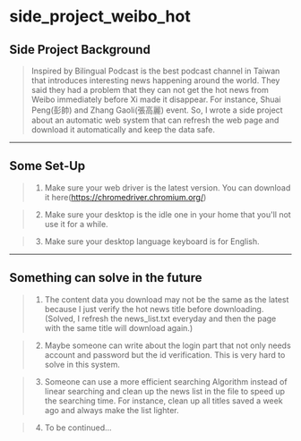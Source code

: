 # side_project_weibo_hot

## Side Project Background
> Inspired by Bilingual Podcast is the best podcast channel in Taiwan that introduces interesting news happening around the world. They said they had a problem that they can not get the hot news from Weibo immediately before Xi made it disappear. For instance, Shuai Peng(彭帥) and Zhang Gaoli(張高麗) event. So, I wrote a side project about an automatic web system that can refresh the web page and download it automatically and keep the data safe.
> 

***

## Some Set-Up
> 1. Make sure your web driver is the latest version. You can download it here(https://chromedriver.chromium.org/)

> 2. Make sure your desktop is the idle one in your home that you'll not use it for a while.

> 3. Make sure your desktop language keyboard is for English.


***

## Something can solve in the future
> 1. The content data you download may not be the same as the latest because I just verify the hot news title before downloading.(Solved, I refresh the news_list.txt everyday and then the page with the same title will download again.)

> 2. Maybe someone can write about the login part that not only needs account and password but the id verification. This is very hard to solve in this system.

> 3. Someone can use a more efficient searching Algorithm instead of linear searching and clean up the news list in the file to speed up the searching time. For instance, clean up all titles saved a week ago and always make the list lighter.

> 4. To be continued...

